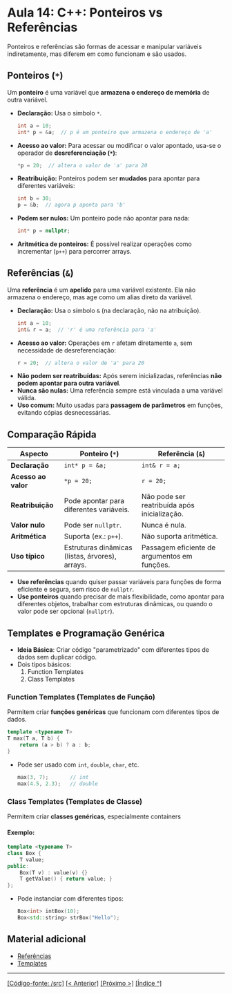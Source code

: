 # Aula 14: C++: Ponteiros vs Referências

Ponteiros e referências são formas de acessar e manipular variáveis indiretamente, mas diferem em como funcionam e são usados.

## Ponteiros (`*`)

Um **ponteiro** é uma variável que **armazena o endereço de memória** de outra variável.

- **Declaração:** Usa o símbolo `*`.
  ```cpp
  int a = 10;
  int* p = &a;  // p é um ponteiro que armazena o endereço de 'a'
  ```
- **Acesso ao valor:** Para acessar ou modificar o valor apontado, usa-se o operador de **desreferenciação (`*`)**:
  ```cpp
  *p = 20;  // altera o valor de 'a' para 20
  ```
- **Reatribuição:** Ponteiros podem ser **mudados** para apontar para diferentes variáveis:
  ```cpp
  int b = 30;
  p = &b;  // agora p aponta para 'b'
  ```
- **Podem ser nulos:** Um ponteiro pode não apontar para nada:
  ```cpp
  int* p = nullptr;
  ```
- **Aritmética de ponteiros:** É possível realizar operações como incrementar (`p++`) para percorrer arrays.


## Referências (`&`)

Uma **referência** é um **apelido** para uma variável existente. Ela não armazena o endereço, mas age como um alias direto da variável.

- **Declaração:** Usa o símbolo `&` (na declaração, não na atribuição).
  ```cpp
  int a = 10;
  int& r = a;  // 'r' é uma referência para 'a'
  ```
- **Acesso ao valor:** Operações em `r` afetam diretamente `a`, sem necessidade de desreferenciação:
  ```cpp
  r = 20;  // altera o valor de 'a' para 20
  ```
- **Não podem ser reatribuídas:** Após serem inicializadas, referências **não podem apontar para outra variável**.
- **Nunca são nulas:** Uma referência sempre está vinculada a uma variável válida.
- **Uso comum:** Muito usadas para **passagem de parâmetros** em funções, evitando cópias desnecessárias.

## Comparação Rápida

| **Aspecto**          | **Ponteiro (`*`)**                                | **Referência (`&`)**                            |
|----------------------|--------------------------------------------------|------------------------------------------------|
| **Declaração**       | `int* p = &a;`                                   | `int& r = a;`                                  |
| **Acesso ao valor**  | `*p = 20;`                                       | `r = 20;`                                      |
| **Reatribuição**     | Pode apontar para diferentes variáveis.           | Não pode ser reatribuída após inicialização.   |
| **Valor nulo**       | Pode ser `nullptr`.                              | Nunca é nula.                                  |
| **Aritmética**       | Suporta (ex.: `p++`).                            | Não suporta aritmética.                        |
| **Uso típico**       | Estruturas dinâmicas (listas, árvores), arrays.   | Passagem eficiente de argumentos em funções.   |


- **Use referências** quando quiser passar variáveis para funções de forma eficiente e segura, sem risco de `nullptr`.
- **Use ponteiros** quando precisar de mais flexibilidade, como apontar para diferentes objetos, trabalhar com estruturas dinâmicas, ou quando o valor pode ser opcional (`nullptr`).


## Templates e Programação Genérica

- **Ideia Básica**: Criar código "parametrizado" com diferentes tipos de dados sem duplicar código.
- Dois tipos básicos:
    1. Function Templates
    2. Class Templates


### Function Templates (Templates de Função)  


Permitem criar **funções genéricas** que funcionam com diferentes tipos de dados.

```cpp
template <typename T>
T max(T a, T b) {
    return (a > b) ? a : b;
}
```

- Pode ser usado com `int`, `double`, `char`, etc.  
  ```cpp
  max(3, 7);       // int
  max(4.5, 2.3);   // double
  ```

### Class Templates (Templates de Classe)

Permitem criar **classes genéricas**, especialmente containers

#### **Exemplo:**
```cpp
template <typename T>
class Box {
    T value;
public:
    Box(T v) : value(v) {}
    T getValue() { return value; }
};
```

- Pode instanciar com diferentes tipos:
  ```cpp
  Box<int> intBox(10);
  Box<std::string> strBox("Hello");
  ```

## Material adicional

- [Referências](../../cpp/1_15_references_idx.md)
- [Templates](../../cpp/1_20_templates_idx.md)

___
[[Código-fonte: /src]](./src)   [[< Anterior]](../aula14/aula14.md) [[Próximo >]](../aula16/aula16.md) [[Índice ^]](../index.md)

